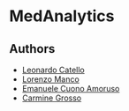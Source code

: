 # MedAnalytics

## Authors

- [Leonardo Catello](https://github.com/Leonard2310)
- [Lorenzo Manco](https://github.com/Rasbon99)
- [Emanuele Cuono Amoruso](https://github.com/KaminariManu)
- [Carmine Grosso](https://github.com/httpix3l)
